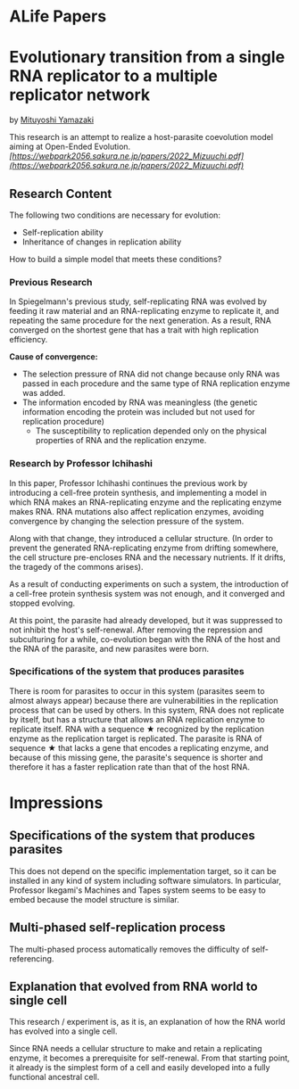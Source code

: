 # ALife Papers

# Evolutionary transition from a single RNA replicator to a multiple replicator network

by [Mituyoshi Yamazaki](https://twitter.com/vespid)

This research is an attempt to realize a host-parasite coevolution model aiming at Open-Ended Evolution.
*[https://webpark2056.sakura.ne.jp/papers/2022_Mizuuchi.pdf](https://webpark2056.sakura.ne.jp/papers/2022_Mizuuchi.pdf)*

## Research Content

The following two conditions are necessary for evolution:

- Self-replication ability
- Inheritance of changes in replication ability

How to build a simple model that meets these conditions?

### Previous Research

In Spiegelmann's previous study, self-replicating RNA was evolved by feeding it raw material and an RNA-replicating enzyme to replicate it, and repeating the same procedure for the next generation. As a result, RNA converged on the shortest gene that has a trait with high replication efficiency. 

**Cause of convergence:**
- The selection pressure of RNA did not change because only RNA was passed in each procedure and the same type of RNA replication enzyme was added.
- The information encoded by RNA was meaningless (the genetic information encoding the protein was included but not used for replication procedure)
    - The susceptibility to replication depended only on the physical properties of RNA and the replication enzyme.

### Research by Professor Ichihashi

In this paper, Professor Ichihashi continues the previous work by introducing a cell-free protein synthesis, and implementing a model in which RNA makes an RNA-replicating enzyme and the replicating enzyme makes RNA. RNA mutations also affect replication enzymes, avoiding convergence by changing the selection pressure of the system.

Along with that change, they introduced a cellular structure. (In order to prevent the generated RNA-replicating enzyme from drifting somewhere, the cell structure pre-encloses RNA and the necessary nutrients. If it drifts, the tragedy of the commons arises).

As a result of conducting experiments on such a system, the introduction of a cell-free protein synthesis system was not enough, and it converged and stopped evolving.

At this point, the parasite had already developed, but it was suppressed to not inhibit the host's self-renewal. After removing the repression and subculturing for a while, co-evolution began with the RNA of the host and the RNA of the parasite, and new parasites were born.

### Specifications of the system that produces parasites

There is room for parasites to occur in this system (parasites seem to almost always appear) because there are vulnerabilities in the replication process that can be used by others. In this system, RNA does not replicate by itself, but has a structure that allows an RNA replication enzyme to replicate itself. RNA with a sequence ★ recognized by the replication enzyme as the replication target is replicated. The parasite is RNA of sequence ★ that lacks a gene that encodes a replicating enzyme, and because of this missing gene, the parasite's sequence is shorter and therefore it has a faster replication rate than that of the host RNA.


# Impressions

## Specifications of the system that produces parasites

This does not depend on the specific implementation target, so it can be installed in any kind of system including software simulators. In particular, Professor Ikegami's Machines and Tapes system seems to be easy to embed because the model structure is similar.

## Multi-phased self-replication process

The multi-phased process automatically removes the difficulty of self-referencing.


## Explanation that evolved from RNA world to single cell

This research / experiment is, as it is, an explanation of how the RNA world has evolved into a single cell.

Since RNA needs a cellular structure to make and retain a replicating enzyme, it becomes a prerequisite for self-renewal. From that starting point, it already is the simplest form of a cell and easily developed into a fully functional ancestral cell.
